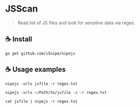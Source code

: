 # JSScan

> Read list of JS files and look for sensitive data via regex. 

## ☕ Install
`go get github.com/i5nipe/nipejs`

## ☕ Usage examples

```
nipejs -urls jsfile -r regex.txt

nipejs -urls ~/Path/to/jsfile -s -r regex.txt

cat jsfile | nipejs -r regex.txt
```

